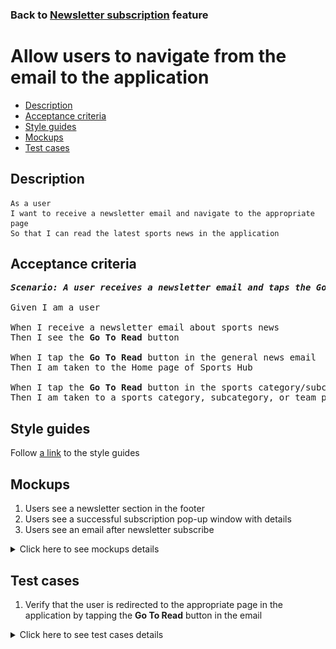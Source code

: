### Back to [Newsletter subscription](../../) feature

# Allow users to navigate from the email to the application

- [Description](#description)
- [Acceptance criteria](#acceptance-criteria)
- [Style guides](#style-guides)
- [Mockups](#mockups)
- [Test cases](#test-cases)

## Description

    As a user
    I want to receive a newsletter email and navigate to the appropriate page
    So that I can read the latest sports news in the application

## Acceptance criteria

<pre>
<b><i>Scenario: A user receives a newsletter email and taps the Go To Read button</i></b>

Given I am a user

When I receive a newsletter email about sports news
Then I see the <b>Go To Read</b> button

When I tap the <b>Go To Read</b> button in the general news email
Then I am taken to the Home page of Sports Hub

When I tap the <b>Go To Read</b> button in the sports category/subcategory/team news email
Then I am taken to a sports category, subcategory, or team page in Sports Hub application
</pre>

## Style guides

Follow [a link](https://www.figma.com/proto/0zkkf5WC77OSpvyD6YXpFE/Style-guides?page-id=0%3A1&node-id=19%3A5368&viewport=266%2C48%2C0.54&scaling=min-zoom&starting-point-node-id=19%3A5368) to the style guides

## Mockups

1. Users see a newsletter section in the footer
2. Users see a successful subscription pop-up window with details
3. Users see an email after newsletter subscribe

<details>
  <summary>Click here to see mockups details</summary>

**1. Users see a newsletter section in the footer:**

![Users see a newsletter section in the footer](/sports_hub_portal/mobile_application_features/newsletter_email/images/application_newsletter_footer.png)

**2. Users see a successful subscription pop-up window with details:**

![Users see a successful subscription pop-up window with details](/sports_hub_portal/mobile_application_features/newsletter_email/images/application_successful_subscription.png)

**3. Users see an email after newsletter subscribe:**

![Users see an email after newsletter subscribe](/sports_hub_portal/mobile_application_features/newsletter_email/images/newsletter_email.png)

</details>

## Test cases

1. Verify that the user is redirected to the appropriate page in the application by tapping the <b>Go To Read</b> button in the email

<details>
  <summary>Click here to see test cases details</summary>

### **#1. Verify that the user is redirected to the appropriate page in the application by tapping the Go To Read button in the email**

|Preconditions|Steps|Expected result
--------------|-----|----------
|- The user is subscribed and receives an email with general news</br>- The user is subscribed and receives an email with category, subcategory, or team news|1) Open an email with general news</br>2) Tap <b>Go to read</b></br>3) Open an email with category, subcategory, or team news</br>4) Tap <b>Go to read</b>|2) The page with general news (<b>Home</b>) is opened in the application</br>4) The page with category, subcategory, or team news is opened in the application|

</details>

